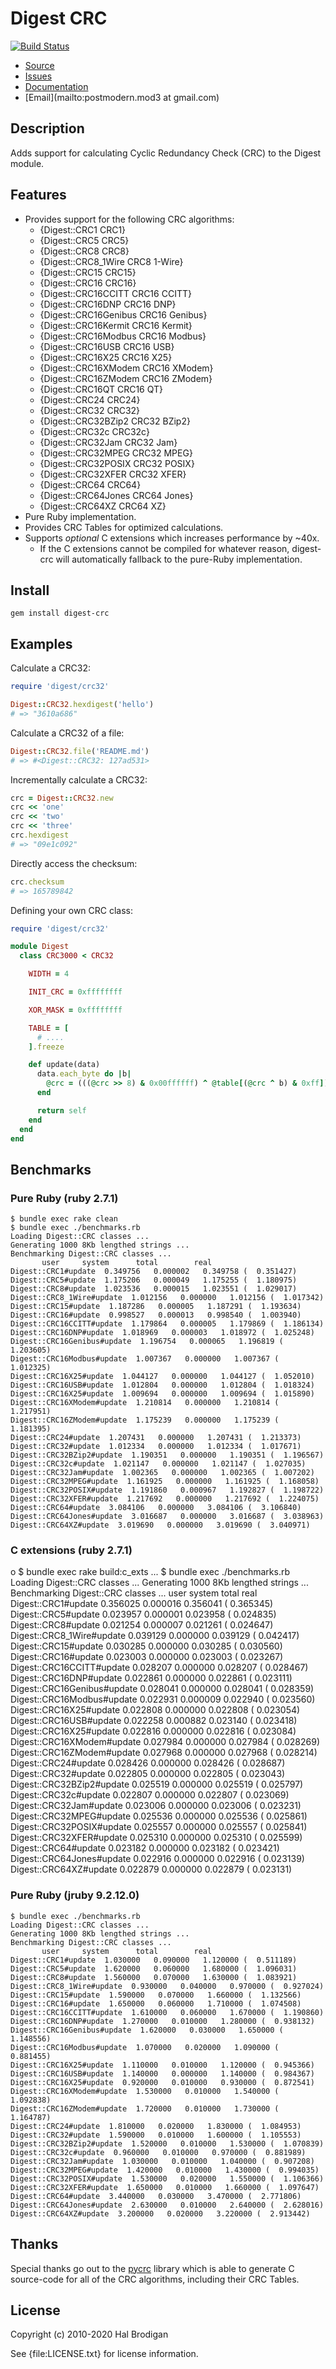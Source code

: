 # Digest CRC

[![Build Status](https://travis-ci.org/postmodern/digest-crc.svg?branch=master)](https://travis-ci.org/postmodern/digest-crc)

* [Source](https://github.com/postmodern/digest-crc)
* [Issues](https://github.com/postmodern/digest-crc/issues)
* [Documentation](http://rubydoc.info/gems/digest-crc/frames)
* [Email](mailto:postmodern.mod3 at gmail.com)

## Description

Adds support for calculating Cyclic Redundancy Check (CRC) to the Digest
module.

## Features

* Provides support for the following CRC algorithms:
  * {Digest::CRC1 CRC1}
  * {Digest::CRC5 CRC5}
  * {Digest::CRC8 CRC8}
  * {Digest::CRC8_1Wire CRC8 1-Wire}
  * {Digest::CRC15 CRC15}
  * {Digest::CRC16 CRC16}
  * {Digest::CRC16CCITT CRC16 CCITT}
  * {Digest::CRC16DNP CRC16 DNP}
  * {Digest::CRC16Genibus CRC16 Genibus}
  * {Digest::CRC16Kermit CRC16 Kermit}
  * {Digest::CRC16Modbus CRC16 Modbus}
  * {Digest::CRC16USB CRC16 USB}
  * {Digest::CRC16X25 CRC16 X25}
  * {Digest::CRC16XModem CRC16 XModem}
  * {Digest::CRC16ZModem CRC16 ZModem}
  * {Digest::CRC16QT CRC16 QT}
  * {Digest::CRC24 CRC24}
  * {Digest::CRC32 CRC32}
  * {Digest::CRC32BZip2 CRC32 BZip2}
  * {Digest::CRC32c CRC32c}
  * {Digest::CRC32Jam CRC32 Jam}
  * {Digest::CRC32MPEG CRC32 MPEG}
  * {Digest::CRC32POSIX CRC32 POSIX}
  * {Digest::CRC32XFER CRC32 XFER}
  * {Digest::CRC64 CRC64}
  * {Digest::CRC64Jones CRC64 Jones}
  * {Digest::CRC64XZ CRC64 XZ}
* Pure Ruby implementation.
* Provides CRC Tables for optimized calculations.
* Supports _optional_ C extensions which increases performance by ~40x.
  * If the C extensions cannot be compiled for whatever reason, digest-crc
    will automatically fallback to the pure-Ruby implementation.

## Install

```
gem install digest-crc
```

## Examples

Calculate a CRC32:

```ruby
require 'digest/crc32'

Digest::CRC32.hexdigest('hello')
# => "3610a686"
```

Calculate a CRC32 of a file:

```ruby
Digest::CRC32.file('README.md')
# => #<Digest::CRC32: 127ad531>
```

Incrementally calculate a CRC32:

```ruby
crc = Digest::CRC32.new
crc << 'one'
crc << 'two'
crc << 'three'
crc.hexdigest
# => "09e1c092"
```

Directly access the checksum:

```ruby
crc.checksum
# => 165789842
```

Defining your own CRC class:

```ruby
require 'digest/crc32'

module Digest
  class CRC3000 < CRC32

    WIDTH = 4

    INIT_CRC = 0xffffffff

    XOR_MASK = 0xffffffff

    TABLE = [
      # ....
    ].freeze

    def update(data)
      data.each_byte do |b|
        @crc = (((@crc >> 8) & 0x00ffffff) ^ @table[(@crc ^ b) & 0xff])
      end

      return self
    end
  end
end
```

## Benchmarks

### Pure Ruby (ruby 2.7.1)

    $ bundle exec rake clean
    $ bundle exec ./benchmarks.rb
    Loading Digest::CRC classes ...
    Generating 1000 8Kb lengthed strings ...
    Benchmarking Digest::CRC classes ...
           user     system      total        real
    Digest::CRC1#update  0.349756   0.000002   0.349758 (  0.351427)
    Digest::CRC5#update  1.175206   0.000049   1.175255 (  1.180975)
    Digest::CRC8#update  1.023536   0.000015   1.023551 (  1.029017)
    Digest::CRC8_1Wire#update  1.012156   0.000000   1.012156 (  1.017342)
    Digest::CRC15#update  1.187286   0.000005   1.187291 (  1.193634)
    Digest::CRC16#update  0.998527   0.000013   0.998540 (  1.003940)
    Digest::CRC16CCITT#update  1.179864   0.000005   1.179869 (  1.186134)
    Digest::CRC16DNP#update  1.018969   0.000003   1.018972 (  1.025248)
    Digest::CRC16Genibus#update  1.196754   0.000065   1.196819 (  1.203605)
    Digest::CRC16Modbus#update  1.007367   0.000000   1.007367 (  1.012325)
    Digest::CRC16X25#update  1.044127   0.000000   1.044127 (  1.052010)
    Digest::CRC16USB#update  1.012804   0.000000   1.012804 (  1.018324)
    Digest::CRC16X25#update  1.009694   0.000000   1.009694 (  1.015890)
    Digest::CRC16XModem#update  1.210814   0.000000   1.210814 (  1.217951)
    Digest::CRC16ZModem#update  1.175239   0.000000   1.175239 (  1.181395)
    Digest::CRC24#update  1.207431   0.000000   1.207431 (  1.213373)
    Digest::CRC32#update  1.012334   0.000000   1.012334 (  1.017671)
    Digest::CRC32BZip2#update  1.190351   0.000000   1.190351 (  1.196567)
    Digest::CRC32c#update  1.021147   0.000000   1.021147 (  1.027035)
    Digest::CRC32Jam#update  1.002365   0.000000   1.002365 (  1.007202)
    Digest::CRC32MPEG#update  1.161925   0.000000   1.161925 (  1.168058)
    Digest::CRC32POSIX#update  1.191860   0.000967   1.192827 (  1.198722)
    Digest::CRC32XFER#update  1.217692   0.000000   1.217692 (  1.224075)
    Digest::CRC64#update  3.084106   0.000000   3.084106 (  3.106840)
    Digest::CRC64Jones#update  3.016687   0.000000   3.016687 (  3.038963)
    Digest::CRC64XZ#update  3.019690   0.000000   3.019690 (  3.040971)

### C extensions (ruby 2.7.1)
o
    $ bundle exec rake build:c_exts
    ...
    $ bundle exec ./benchmarks.rb
    Loading Digest::CRC classes ...
    Generating 1000 8Kb lengthed strings ...
    Benchmarking Digest::CRC classes ...
           user     system      total        real
    Digest::CRC1#update  0.356025   0.000016   0.356041 (  0.365345)
    Digest::CRC5#update  0.023957   0.000001   0.023958 (  0.024835)
    Digest::CRC8#update  0.021254   0.000007   0.021261 (  0.024647)
    Digest::CRC8_1Wire#update  0.039129   0.000000   0.039129 (  0.042417)
    Digest::CRC15#update  0.030285   0.000000   0.030285 (  0.030560)
    Digest::CRC16#update  0.023003   0.000000   0.023003 (  0.023267)
    Digest::CRC16CCITT#update  0.028207   0.000000   0.028207 (  0.028467)
    Digest::CRC16DNP#update  0.022861   0.000000   0.022861 (  0.023111)
    Digest::CRC16Genibus#update  0.028041   0.000000   0.028041 (  0.028359)
    Digest::CRC16Modbus#update  0.022931   0.000009   0.022940 (  0.023560)
    Digest::CRC16X25#update  0.022808   0.000000   0.022808 (  0.023054)
    Digest::CRC16USB#update  0.022258   0.000882   0.023140 (  0.023418)
    Digest::CRC16X25#update  0.022816   0.000000   0.022816 (  0.023084)
    Digest::CRC16XModem#update  0.027984   0.000000   0.027984 (  0.028269)
    Digest::CRC16ZModem#update  0.027968   0.000000   0.027968 (  0.028214)
    Digest::CRC24#update  0.028426   0.000000   0.028426 (  0.028687)
    Digest::CRC32#update  0.022805   0.000000   0.022805 (  0.023043)
    Digest::CRC32BZip2#update  0.025519   0.000000   0.025519 (  0.025797)
    Digest::CRC32c#update  0.022807   0.000000   0.022807 (  0.023069)
    Digest::CRC32Jam#update  0.023006   0.000000   0.023006 (  0.023231)
    Digest::CRC32MPEG#update  0.025536   0.000000   0.025536 (  0.025861)
    Digest::CRC32POSIX#update  0.025557   0.000000   0.025557 (  0.025841)
    Digest::CRC32XFER#update  0.025310   0.000000   0.025310 (  0.025599)
    Digest::CRC64#update  0.023182   0.000000   0.023182 (  0.023421)
    Digest::CRC64Jones#update  0.022916   0.000000   0.022916 (  0.023139)
    Digest::CRC64XZ#update  0.022879   0.000000   0.022879 (  0.023131)

### Pure Ruby (jruby 9.2.12.0)

    $ bundle exec ./benchmarks.rb
    Loading Digest::CRC classes ...
    Generating 1000 8Kb lengthed strings ...
    Benchmarking Digest::CRC classes ...
           user     system      total        real
    Digest::CRC1#update  1.030000   0.090000   1.120000 (  0.511189)
    Digest::CRC5#update  1.620000   0.060000   1.680000 (  1.096031)
    Digest::CRC8#update  1.560000   0.070000   1.630000 (  1.083921)
    Digest::CRC8_1Wire#update  0.930000   0.040000   0.970000 (  0.927024)
    Digest::CRC15#update  1.590000   0.070000   1.660000 (  1.132566)
    Digest::CRC16#update  1.650000   0.060000   1.710000 (  1.074508)
    Digest::CRC16CCITT#update  1.610000   0.060000   1.670000 (  1.190860)
    Digest::CRC16DNP#update  1.270000   0.010000   1.280000 (  0.938132)
    Digest::CRC16Genibus#update  1.620000   0.030000   1.650000 (  1.148556)
    Digest::CRC16Modbus#update  1.070000   0.020000   1.090000 (  0.881455)
    Digest::CRC16X25#update  1.110000   0.010000   1.120000 (  0.945366)
    Digest::CRC16USB#update  1.140000   0.000000   1.140000 (  0.984367)
    Digest::CRC16X25#update  0.920000   0.010000   0.930000 (  0.872541)
    Digest::CRC16XModem#update  1.530000   0.010000   1.540000 (  1.092838)
    Digest::CRC16ZModem#update  1.720000   0.010000   1.730000 (  1.164787)
    Digest::CRC24#update  1.810000   0.020000   1.830000 (  1.084953)
    Digest::CRC32#update  1.590000   0.010000   1.600000 (  1.105553)
    Digest::CRC32BZip2#update  1.520000   0.010000   1.530000 (  1.070839)
    Digest::CRC32c#update  0.960000   0.010000   0.970000 (  0.881989)
    Digest::CRC32Jam#update  1.030000   0.010000   1.040000 (  0.907208)
    Digest::CRC32MPEG#update  1.420000   0.010000   1.430000 (  0.994035)
    Digest::CRC32POSIX#update  1.530000   0.020000   1.550000 (  1.106366)
    Digest::CRC32XFER#update  1.650000   0.010000   1.660000 (  1.097647)
    Digest::CRC64#update  3.440000   0.030000   3.470000 (  2.771806)
    Digest::CRC64Jones#update  2.630000   0.010000   2.640000 (  2.628016)
    Digest::CRC64XZ#update  3.200000   0.020000   3.220000 (  2.913442)

## Thanks

Special thanks go out to the [pycrc](http://www.tty1.net/pycrc/) library
which is able to generate C source-code for all of the CRC algorithms,
including their CRC Tables.

## License

Copyright (c) 2010-2020 Hal Brodigan

See {file:LICENSE.txt} for license information.
